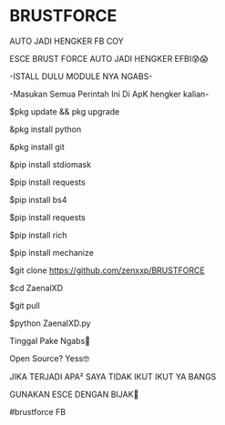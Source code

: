 # BRUSTFORCE
AUTO JADI HENGKER FB COY

ESCE BRUST FORCE AUTO JADI HENGKER EFBI😰😱

-ISTALL DULU MODULE NYA NGABS-

-Masukan Semua Perintah Ini Di ApK hengker kalian-

$pkg update && pkg upgrade

&pkg install python

&pkg install git

&pip install stdiomask

$pip install requests

$pip install bs4

$pip install requests

$pip install rich

$pip install mechanize

$git clone https://github.com/zenxxp/BRUSTFORCE

$cd ZaenalXD

$git pull

$python ZaenalXD.py


Tinggal Pake Ngabs🥵

Open Source? Yess🤓

JIKA TERJADI APA² SAYA TIDAK IKUT IKUT YA BANGS

GUNAKAN ESCE DENGAN BIJAK🤲

#brustforce FB
